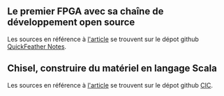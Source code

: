 Le premier FPGA avec sa chaîne de développement open source
-----------------------------------------------------------

Les sources en référence à
[l'article](https://connect.ed-diamond.com/hackable/hk-040/le-premier-fpga-avec-sa-chaine-de-developpement-open-source)
se trouvent sur le dépot github [QuickFeather
Notes](https://github.com/trabucayre/quickfeather-notes).

Chisel, construire du matériel en langage Scala
-----------------------------------------------

Les sources en référence à
[l'article](https://connect.ed-diamond.com/hackable/hk-040/chisel-construire-du-materiel-en-langage-scala)
se trouvent sur le dépot github [CIC](https://github.com/Martoni/CIC).
